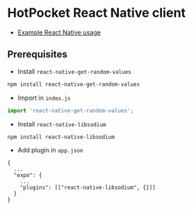 # HotPocket React Native client

- [Example React Native usage](https://github.com/EvernodeXRPL/react-native-hp-js-client/blob/main/example/App.js)

## Prerequisites
- Install `react-native-get-random-values`
```sh
npm install react-native-get-random-values
```
- Import in `index.js`
```js
import 'react-native-get-random-values';
```
- Install `react-native-libsodium`
```sh
npm install react-native-libsodium
```
- Add plugin in `app.json`
```
{
  ...
  "expo": {
    ...
    "plugins": [["react-native-libsodium", {}]]
  }
}
```